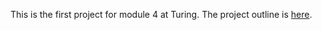 This is the first project for module 4 at Turing. The project outline is [here](https://github.com/turingschool/curriculum/blob/master/source/projects/revenge_of_idea_box.markdown).
